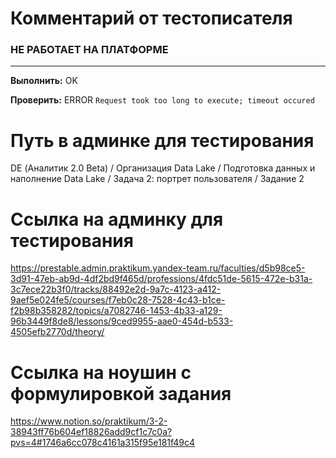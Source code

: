 # Комментарий от тестописателя
### НЕ РАБОТАЕТ НА ПЛАТФОРМЕ

---

**Выполнить:** OK

**Проверить:** ERROR `Request took too long to execute; timeout occured`

# Путь в админке для тестирования
DE (Аналитик 2.0 Beta) / Организация Data Lake / Подготовка данных и наполнение Data Lake / Задача 2: портрет пользователя / Задание 2

# Ссылка на админку для тестирования
https://prestable.admin.praktikum.yandex-team.ru/faculties/d5b98ce5-3d91-47eb-ab9d-4df2bd9f465d/professions/4fdc51de-5615-472e-b31a-3c7ece22b3f0/tracks/88492e2d-9a7c-4123-a412-9aef5e024fe5/courses/f7eb0c28-7528-4c43-b1ce-f2b98b358282/topics/a7082746-1453-4b33-a129-96b3449f8de8/lessons/9ced9955-aae0-454d-b533-4505efb2770d/theory/

# Ссылка на ноушин с формулировкой задания
https://www.notion.so/praktikum/3-2-38943ff76b604ef18826add9cf1c7c0a?pvs=4#1746a6cc078c4161a315f95e181f49c4